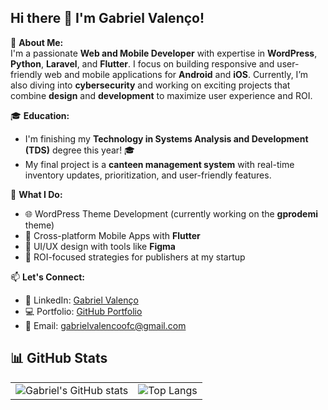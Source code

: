## Hi there 👋 I'm Gabriel Valenço!

🔧 **About Me:**  
I'm a passionate **Web and Mobile Developer** with expertise in **WordPress**, **Python**, **Laravel**, and **Flutter**. I focus on building responsive and user-friendly web and mobile applications for **Android** and **iOS**. Currently, I’m also diving into **cybersecurity** and working on exciting projects that combine **design** and **development** to maximize user experience and ROI.

🎓 **Education:**  
- I'm finishing my **Technology in Systems Analysis and Development (TDS)** degree this year! 🎓  
- My final project is a **canteen management system** with real-time inventory updates, prioritization, and user-friendly features.

💼 **What I Do:**  
- 🌐 WordPress Theme Development (currently working on the **gprodemi** theme)  
- 📱 Cross-platform Mobile Apps with **Flutter**  
- 🎨 UI/UX design with tools like **Figma**  
- 🔎 ROI-focused strategies for publishers at my startup  

📫 **Let's Connect:**  
- 💼 LinkedIn: [Gabriel Valenço](https://www.linkedin.com/in/gabriel-valen%C3%A7o-480b43276/)  
- 💻 Portfolio: [GitHub Portfolio](https://github.com/gabrielvalenco/curriculum/settings/pages)  
- 📧 Email: [gabrielvalencoofc@gmail.com](mailto:gabrielvalencoofc@gmail.com)

## 📊 GitHub Stats

<table>
  <tr>
    <td>
      <img src="https://github-readme-stats.vercel.app/api?username=gabrielvalenco&show_icons=true&theme=radical" alt="Gabriel's GitHub stats" />
    </td>
    <td>
      <img src="https://github-readme-stats.vercel.app/api/top-langs/?username=gabrielvalenco&layout=compact&theme=radical" alt="Top Langs" />
    </td>
  </tr>
</table>

